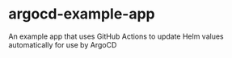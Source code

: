 # argocd-example-app

An example app that uses GitHub Actions to update Helm values automatically for use by ArgoCD